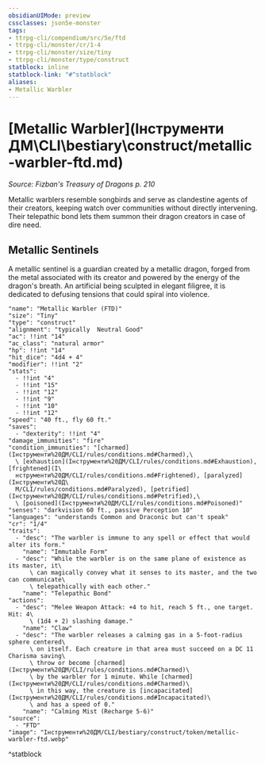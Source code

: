 ```yaml
---
obsidianUIMode: preview
cssclasses: json5e-monster
tags:
- ttrpg-cli/compendium/src/5e/ftd
- ttrpg-cli/monster/cr/1-4
- ttrpg-cli/monster/size/tiny
- ttrpg-cli/monster/type/construct
statblock: inline
statblock-link: "#^statblock"
aliases:
- Metallic Warbler
---
```

# [Metallic Warbler](Інструменти ДМ\CLI\bestiary\construct/metallic-warbler-ftd.md)
*Source: Fizban's Treasury of Dragons p. 210*  

Metallic warblers resemble songbirds and serve as clandestine agents of their creators, keeping watch over communities without directly intervening. Their telepathic bond lets them summon their dragon creators in case of dire need.

## Metallic Sentinels

A metallic sentinel is a guardian created by a metallic dragon, forged from the metal associated with its creator and powered by the energy of the dragon's breath. An artificial being sculpted in elegant filigree, it is dedicated to defusing tensions that could spiral into violence.

```statblock
"name": "Metallic Warbler (FTD)"
"size": "Tiny"
"type": "construct"
"alignment": "typically  Neutral Good"
"ac": !!int "14"
"ac_class": "natural armor"
"hp": !!int "14"
"hit_dice": "4d4 + 4"
"modifier": !!int "2"
"stats":
  - !!int "4"
  - !!int "15"
  - !!int "12"
  - !!int "9"
  - !!int "10"
  - !!int "12"
"speed": "40 ft., fly 60 ft."
"saves":
  - "dexterity": !!int "4"
"damage_immunities": "fire"
"condition_immunities": "[charmed](Інструменти%20ДМ/CLI/rules/conditions.md#Charmed),\
  \ [exhaustion](Інструменти%20ДМ/CLI/rules/conditions.md#Exhaustion), [frightened](І\
  нструменти%20ДМ/CLI/rules/conditions.md#Frightened), [paralyzed](Інструменти%20Д\
  М/CLI/rules/conditions.md#Paralyzed), [petrified](Інструменти%20ДМ/CLI/rules/conditions.md#Petrified),\
  \ [poisoned](Інструменти%20ДМ/CLI/rules/conditions.md#Poisoned)"
"senses": "darkvision 60 ft., passive Perception 10"
"languages": "understands Common and Draconic but can't speak"
"cr": "1/4"
"traits":
  - "desc": "The warbler is immune to any spell or effect that would alter its form."
    "name": "Immutable Form"
  - "desc": "While the warbler is on the same plane of existence as its master, it\
      \ can magically convey what it senses to its master, and the two can communicate\
      \ telepathically with each other."
    "name": "Telepathic Bond"
"actions":
  - "desc": "Melee Weapon Attack: +4 to hit, reach 5 ft., one target. Hit: 4\
      \ (1d4 + 2) slashing damage."
    "name": "Claw"
  - "desc": "The warbler releases a calming gas in a 5-foot-radius sphere centered\
      \ on itself. Each creature in that area must succeed on a DC 11 Charisma saving\
      \ throw or become [charmed](Інструменти%20ДМ/CLI/rules/conditions.md#Charmed)\
      \ by the warbler for 1 minute. While [charmed](Інструменти%20ДМ/CLI/rules/conditions.md#Charmed)\
      \ in this way, the creature is [incapacitated](Інструменти%20ДМ/CLI/rules/conditions.md#Incapacitated)\
      \ and has a speed of 0."
    "name": "Calming Mist (Recharge 5-6)"
"source":
  - "FTD"
"image": "Інструменти%20ДМ/CLI/bestiary/construct/token/metallic-warbler-ftd.webp"
```
^statblock